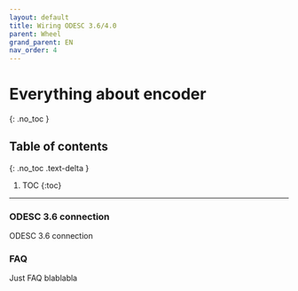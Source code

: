 ```yaml
---
layout: default
title: Wiring ODESC 3.6/4.0
parent: Wheel
grand_parent: EN
nav_order: 4
---
```


# Everything about encoder
{: .no_toc }

## Table of contents
{: .no_toc .text-delta }

1. TOC
   {:toc}

---
### ODESC 3.6 connection
ODESC 3.6 connection

### FAQ
Just FAQ blablabla